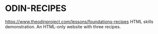 # ODIN-RECIPES 
https://www.theodinproject.com/lessons/foundations-recipes HTML skills demonstration. An HTML-only website with three recipes.
